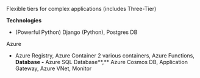 Flexible tiers for complex applications (includes Three-Tier)

**Technologies**

- (Powerful Python) Django (Python), Postgres DB

Azure

- Azure Registry, Azure Container 2 various containers, Azure Functions, **Database -** Azure SQL Database**,** Azure Cosmos DB, Application Gateway, Azure VNet, Monitor